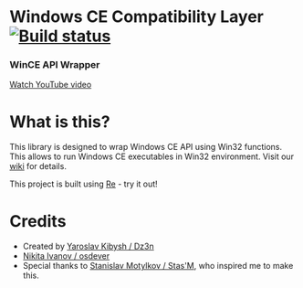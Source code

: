 # Windows CE Compatibility Layer [![Build status](/actions/workflows/build.yml/badge.svg)](/actions?query=workflow%3Abuild)
### WinCE API Wrapper

[Watch YouTube video](https://youtu.be/igz8mekvr8A)

# What is this?
This library is designed to wrap Windows CE API using Win32 functions. This allows to run Windows CE executables in Win32 environment. Visit our [wiki](https://github.com/feel-the-dz3n/wcecl/wiki) for details.

This project is built using [Re](https://github.com/osdeverr/rebs) - try it out!

# Credits
 - Created by [Yaroslav Kibysh / Dz3n](https://github.com/feel-the-dz3n)
 - [Nikita Ivanov / osdever](https://github.com/osdeverr)
 - Special thanks to [Stanislav Motylkov / Stas'M](https://github.com/binarymaster), who inspired me to make this.


